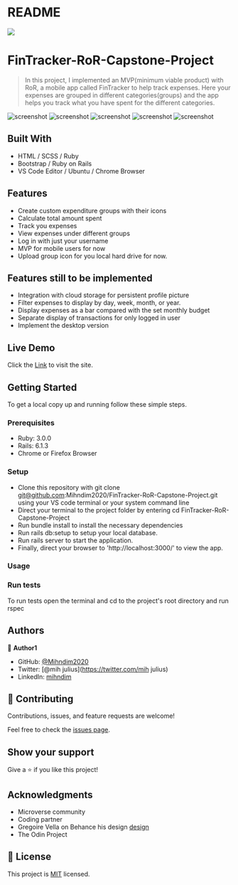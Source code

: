 # README

![](https://img.shields.io/badge/Microverse-blueviolet)

# FinTracker-RoR-Capstone-Project
> In this project, I implemented an MVP(minimum viable product) with RoR, a mobile app called FinTracker to help track expenses. Here your expenses are grouped in different categories(groups) and the app helps you track what you have spent for the different categories.

![screenshot](docs/ERD.png)
![screenshot](docs/home.png)
![screenshot](docs/groups.png)
![screenshot](docs/expenditures.png)
![screenshot](docs/signin.png)

## Built With

- HTML / SCSS / Ruby
- Bootstrap / Ruby on Rails 
- VS Code Editor / Ubuntu / Chrome Browser

## Features

- Create custom expenditure groups with their icons
- Calculate total amount spent 
- Track you expenses
- View expenses under different groups 
- Log in with just your username
- MVP for mobile users for now
- Upload group icon for you local hard drive for now. 

## Features still to be implemented

- Integration with cloud storage for persistent profile picture
- Filter expenses to display by day, week, month, or year.
- Display expenses as a bar compared with the set monthly budget
- Separate display of transactions for only logged in user 
- Implement the desktop version

## Live Demo

Click the [Link](https://obscure-falls-72574.herokuapp.com/) to visit the site.


## Getting Started

To get a local copy up and running follow these simple steps.

### Prerequisites

- Ruby: 3.0.0
- Rails: 6.1.3
- Chrome or Firefox Browser

### Setup
- Clone this repository with git clone git@github.com:Mihndim2020/FinTracker-RoR-Capstone-Project.git using your VS code terminal or your system command line
- Direct your terminal to the project folder by entering cd FinTracker-RoR-Capstone-Project
- Run bundle install to install the necessary dependencies
- Run rails db:setup to setup your local database.
- Run rails server to start the application.
- Finally, direct your browser to 'http://localhost:3000/' to view the app.

### Usage

### Run tests
To run tests open the terminal and cd to the project's root directory and run rspec

## Authors

👤 **Author1**

- GitHub: [@Mihndim2020](https://github.com/Mihndim2020)
- Twitter: [@mih julius](https://twitter.com/mih julius)
- LinkedIn: [mihndim](https://linkedin.com/in/mihndim)

## 🤝 Contributing

Contributions, issues, and feature requests are welcome!

Feel free to check the [issues page](../../issues/).

## Show your support

Give a ⭐️ if you like this project!

## Acknowledgments

- Microverse community
- Coding partner
- Gregoire Vella on Behance his design [design](https://www.behance.net/gallery/19759151/Snapscan-iOs-design-and-branding?tracking_source=) 
- The Odin Project

## 📝 License

This project is [MIT](./LICENSE) licensed.
